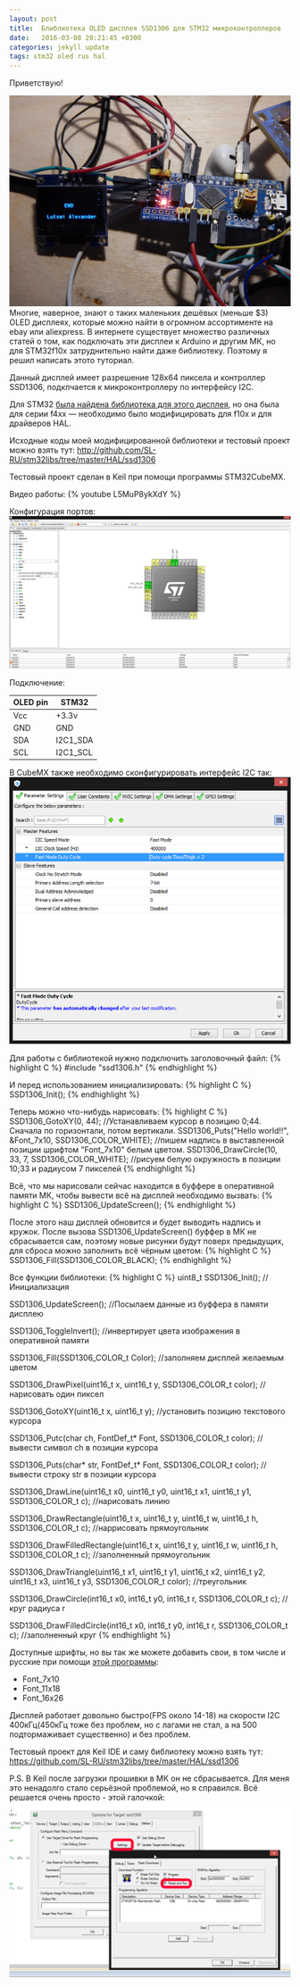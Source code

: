 ```yaml
---
layout: post
title:  Блиблиотека OLED дисплея SSD1306 для STM32 микроконтроллеров
date:   2016-03-08 20:21:45 +0300
categories: jekyll update
tags: stm32 oled rus hal
---
```


Приветствую!

[![pic](/img/ssd1306/connected-to-stm32.jpg)](/img/ssd1306/connected-to-stm32.jpg) Многие, наверное, знают о таких маленьких дешёвых (меньше $3) OLED дисплеях, которые можно найти в огромном ассортименте на ebay или aliexpress. В интернете существует множество различных статей о том, как подключать эти дисплеи к Arduino и другим МК, но для STM32f10x затруднительно найти даже библиотеку. Поэтому я решил написать этото туториал.

<!-- more -->

Данный дисплей имеет разрешение 128х64 пиксела и контроллер SSD1306, подклчается к микроконтроллеру по интерфейсу I2C.

Для STM32 [была найдена библиотека для этого дисплея](http://stm32f4-discovery.com/2015/05/library-61-ssd1306-oled-i2c-lcd-for-stm32f4xx/), но она была для серии f4xx — необходимо было модифицировать для f10x и для драйверов HAL.

Исходные коды моей модифицированной библиотеки и тестовый проект можно взять тут: http://github.com/SL-RU/stm32libs/tree/master/HAL/ssd1306

Тестовый проект сделан в Keil при помощи программы STM32CubeMX.

Видео работы: {% youtube L5MuP8ykXdY %}

Конфигурация портов: [![img](/img/ssd1306/cubeMX.png)](/img/ssd1306/cubeMX.png)

Подключение:

| OLED pin 	| STM32    	|
|----------	|----------	|
| Vcc      	| +3.3v    	|
| GND      	| GND      	|
| SDA      	| I2C1_SDA 	|
| SCL      	| I2C1_SCL 	|

В CubeMX также необходимо сконфигурировать интерфейс I2C так: ![img](/img/ssd1306/i2c.png)

Для работы с библиотекой нужно подключить заголовочный файл:
{% highlight C %}
#include "ssd1306.h"
{% endhighlight %}

И перед использованием инициализировать:
{% highlight C %}
SSD1306_Init();
{% endhighlight %}

Теперь можно что-нибудь нарисовать:
{% highlight C %}
SSD1306_GotoXY(0, 44); //Устанавливаем курсор в позицию 0;44. Сначала по горизонтали, потом вертикали.
SSD1306_Puts("Hello world!!", &Font_7x10, SSD1306_COLOR_WHITE); //пишем надпись в выставленной позиции шрифтом "Font_7x10" белым цветом. 
SSD1306_DrawCircle(10, 33, 7, SSD1306_COLOR_WHITE); //рисуем белую окружность в позиции 10;33 и радиусом 7 пикселей
{% endhighlight %}

Всё, что мы нарисовали сейчас находится в буффере в оперативной памяти МК, чтобы вывести всё на дисплей необходимо вызвать:
{% highlight C %}
SSD1306_UpdateScreen();
{% endhighlight %}

После этого наш дисплей обновится и будет выводить надпись и кружок. После вызова SSD1306_UpdateScreen() буффер в МК не сбрасывается сам, поэтому новые рисунки будут поверх предыдущих, для сброса можно заполнить всё чёрным цветом:
{% highlight C %}
SSD1306_Fill(SSD1306_COLOR_BLACK);
{% endhighlight %}

Все функции библиотеки:
{% highlight C %}
uint8_t SSD1306_Init(); //Инициализация

SSD1306_UpdateScreen(); //Посылаем данные из буффера в памяти дисплею

SSD1306_ToggleInvert(); //инвертирует цвета изображения в оперативной памяти

SSD1306_Fill(SSD1306_COLOR_t Color); //заполняем дисплей желаемым цветом

SSD1306_DrawPixel(uint16_t x, uint16_t y, SSD1306_COLOR_t color); //нарисовать один пиксел

SSD1306_GotoXY(uint16_t x, uint16_t y); //установить позицию текстового курсора

SSD1306_Putc(char ch, FontDef_t* Font, SSD1306_COLOR_t color); //вывести символ сh в позиции курсора

SSD1306_Puts(char* str, FontDef_t* Font, SSD1306_COLOR_t color); //вывести строку str в позиции курсора

SSD1306_DrawLine(uint16_t x0, uint16_t y0, uint16_t x1, uint16_t y1, SSD1306_COLOR_t c); //нарисовать линию

SSD1306_DrawRectangle(uint16_t x, uint16_t y, uint16_t w, uint16_t h, SSD1306_COLOR_t c); //наррисовать прямоугольник

SSD1306_DrawFilledRectangle(uint16_t x, uint16_t y, uint16_t w, uint16_t h, SSD1306_COLOR_t c); //заполненный прямоугольник

SSD1306_DrawTriangle(uint16_t x1, uint16_t y1, uint16_t x2, uint16_t y2, uint16_t x3, uint16_t y3, SSD1306_COLOR_t color); //треугольник

SSD1306_DrawCircle(int16_t x0, int16_t y0, int16_t r, SSD1306_COLOR_t c); //круг радиуса r

SSD1306_DrawFilledCircle(int16_t x0, int16_t y0, int16_t r, SSD1306_COLOR_t c); //заполненный круг
{% endhighlight %}

Доступные шрифты, но вы так же можете добавить свои, в том числе и русские при помощи [этой программы](http://www.eran.io/the-dot-factory-an-lcd-font-and-image-generator/):

* Font_7x10
* Font_11x18
* Font_16x26


Дисплей работает довольно быстро(FPS около 14-18) на скорости I2C 400кГц(450кГц тоже без проблем, но с лагами не стал, а на 500 подтормаживает существенно) и без проблем.

Тестовый проект для Keil IDE и саму библиотеку можно взять тут: https://github.com/SL-RU/stm32libs/tree/master/HAL/ssd1306


P.S. В Keil после загрузки прошивки в МК он не сбрасывается. Для меня это ненадолго стало серьёзной проблемой, но я справился. Всё решается очень просто - этой галочкой:
[![pic](/img/ssd1306/keil.png)](/img/ssd1306/keil.png)
